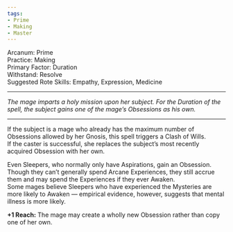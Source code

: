 ```yaml
---
tags:
- Prime
- Making
- Master
---
```


Arcanum: Prime\
Practice: Making\
Primary Factor: Duration\
Withstand: Resolve\
Suggested Rote Skills: Empathy, Expression, Medicine

---

_The mage imparts a holy mission upon her subject. For the Duration of the spell, the subject gains one of the mage’s Obsessions as his own._

---

If the subject is a mage who already has the maximum number of Obsessions allowed by her Gnosis, this spell triggers a Clash of Wills.\
If the caster is successful, she replaces the subject’s most recently acquired Obsession with her own.

Even Sleepers, who normally only have Aspirations, gain an Obsession. Though they can’t generally spend Arcane Experiences, they still accrue them and may spend the Experiences if they ever Awaken.\
Some mages believe Sleepers who have experienced the Mysteries are more likely to Awaken — empirical evidence, however, suggests that mental illness is more likely.

**+1 Reach:** The mage may create a wholly new Obsession rather than copy one of her own.